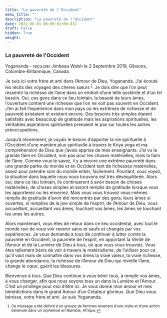 ```yaml
---
title: "La pauvreté de l'Occident"
menu_title: ""
description: "La pauvreté de l'Occident"
date: 2022-06-01 06:00:01+00:831
draft: False
hidden: True
weight:
---
```

### La pauvreté de l'Occident

Yogananda - reçu par Jimbeau Walsh le 2 Septembre 2019, Gibsons, Colombie-Britannique, Canada.

Je suis ici votre frère et ami dans l’Amour de Dieu, Yogananda. J’ai écouté les récits des voyages des chères sœurs <sup id=”a1”>[1](#f1)</sup>. Je dois dire que l’on peut ressentir la richesse de l’âme dans un endroit d’une telle austérité et d’un tel besoin. Oui, ces gens dans ce lieu lointain, la beauté de leurs âmes, l’ouverture contient une richesse que l’on ne voit pas souvent en Occident. J’en ai fait l’expérience dans mon pays où les extrêmes de richesse et de pauvreté existaient et existent encore. Des besoins très simples étaient satisfaits avec beaucoup de gratitude mais les aspirations spirituelles, les véritables aspirations spirituelles prenaient le pas sur toutes les autres préoccupations.

Jusqu’à récemment, je voyais le besoin d’apporter la vie spirituelle à l’Occident d’une manière plus spirituelle à travers le Kriya yoga et ma compréhension de Dieu que j’avais apprise de mes enseignants. J’ai vu la grande faim en Occident, non pas pour les choses matérielles, mais la faim de l’âme. Comme vous le savez, il y a encore une extrême pauvreté dans une grande partie du monde et en Occident tant de richesses matérielles, assez pour prendre soin du monde entier, facilement. Pourtant, vous voyez, la situation dans laquelle nous nous trouvons est très déséquilibrée. Alors oui, dans ce lieu lointain, ils continueront à avoir besoin de choses matérielles, de choses simples et seront remplis de gratitude lorsque vous les apporterez ou les enverrez. Mais vous vous trouvez vous-mêmes remplis de gratitude d’avoir été rencontrés par des gens, leurs âmes si ouvertes, si remplies de la joie simple de l’esprit, de l’Amour de Dieu, vous accueillant, accueillant vos âmes, touchant vos âmes, les âmes se touchant les unes les autres.

Alors maintenant, vous êtes de retour dans ce lieu occidental, avec tout le monde ravi de vous voir revenir sains et saufs et changés par vos expériences. Je vous demande à tous de continuer à lutter contre la pauvreté en Occident, la pauvreté de l’esprit, en apportant la Vérité de l’Amour et de la Lumière de Dieu à tous, où que vous vous trouviez. Vous êtes tellement bénis de voir à travers le matérialisme, de l’utiliser pour ce qu’il vaut mais de connaître dans vos âmes la vraie valeur, la vraie richesse, la grande abondance, la richesse de l’Amour de Dieu qui réveille l’âme, change le cœur, guérit les blessures.

Bienvenue à tous. Que Dieu continue à vous bénir tous, à remplir vos âmes, à vous changer, afin que nous soyons tous un dans la Lumière et l’Amour. C’est un privilège pour moi d’être ici. Je vous donne mon amour et mes bénédictions dans le grand Amour d’un Créateur glorieux. Que Dieu vous bénisse, votre frère et ami. Je suis Yogananda.
<small>

1. <large id=”f1”> Ce message a été délivré à un groupe de femmes revenant d’une visite et d’une action bénévole dans un orphelinat en Namibie, Afrique.[↩](#a1)
